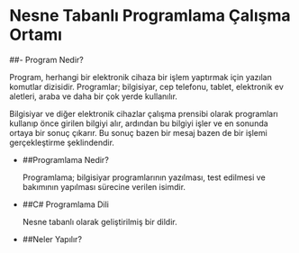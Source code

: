 # Nesne Tabanlı Programlama Çalışma Ortamı

##- Program Nedir?
 
  Program, herhangi bir elektronik cihaza bir işlem yaptırmak için yazılan komutlar dizisidir.
  Programlar; bilgisiyar, cep telefonu, tablet, elektronik ev aletleri, araba ve daha bir çok yerde kullanılır.
  
  Bilgisiyar ve diğer elektronik cihazlar çalışma prensibi olarak programları kullanıp önce girilen bilgiyi alır, ardından bu bilgiyi işler ve en sonunda ortaya bir sonuç çıkarır.
  Bu sonuç bazen bir mesaj bazen de bir işlemi gerçekleştirme şeklindendir.
  
- ##Programlama Nedir?

  Programlama; bilgisiyar programlarının yazılması, test edilmesi ve bakımının yapılması sürecine verilen isimdir.
  
- ##C# Programlama Dili

  Nesne tabanlı olarak geliştirilmiş bir dildir.
 
- ##Neler Yapılır?
